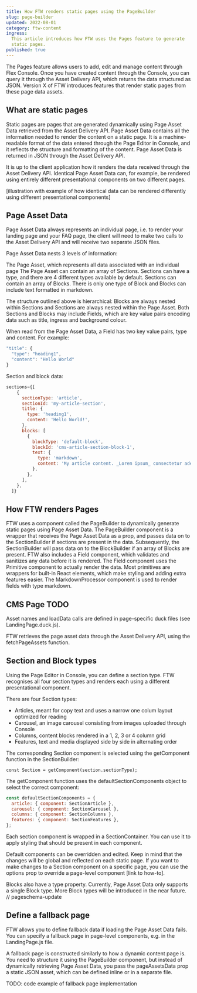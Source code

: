 ```yaml
---
title: How FTW renders static pages using the PageBuilder
slug: page-builder
updated: 2022-08-01
category: ftw-content
ingress:
  This article introduces how FTW uses the Pages feature to generate
  static pages.
published: true
---
```


The Pages feature allows users to add, edit and manage content through
Flex Console. Once you have created content through the Console, you can
query it through the Asset Delivery API, which returns the data
structured as JSON. Version X of FTW introduces features that render
static pages from these page data assets.

## What are static pages

Static pages are pages that are generated dynamically using Page Asset
Data retrieved from the Asset Delivery API. Page Asset Data contains all
the information needed to render the content on a static page. It is a
machine-readable format of the data entered through the Page Editor in
Console, and it reflects the structure and formatting of the content.
Page Asset Data is returned in JSON through the Asset Delivery API.

It is up to the client application how it renders the data received
through the Asset Delivery API. Identical Page Asset Data can, for
example, be rendered using entirely different presentational components
on two different pages.

[illustration with example of how identical data can be rendered
differently using different presentational components]

## Page Asset Data

Page Asset Data always represents an individual page, i.e. to render
your landing page and your FAQ page, the client will need to make two
calls to the Asset Delivery API and will receive two separate JSON
files.

Page Asset Data nests 3 levels of information:

The Page Asset, which represents all data associated with an individual
page The Page Asset can contain an array of Sections. Sections can have
a type, and there are 4 different types available by default. Sections
can contain an array of Blocks. There is only one type of Block and
Blocks can include text formatted in markdown.

The structure outlined above is hierarchical: Blocks are always nested
within Sections and Sections are always nested within the Page Asset.
Both Sections and Blocks may include Fields, which are key value pairs
encoding data such as title, ingress and background colour.

When read from the Page Asset Data, a Field has two key value pairs,
type and content. For example:

```js
"title": {
  "type": "heading1",
  "content": "Hello World"
}
```

Section and block data:

```js
sections={[
    {
      sectionType: 'article',
      sectionId: 'my-article-section',
      title: {
        type: 'heading1',
        content: 'Hello World!',
      },
      blocks: [
        {
          blockType: 'default-block',
          blockId: 'cms-article-section-block-1',
          text: {
            type: 'markdown',
            content: 'My article content. _Lorem ipsum_ consectetur adepisci velit',
          },
        },
      ],
    },
  ]}

```

## How FTW renders Pages

FTW uses a component called the PageBuilder to dynamically generate
static pages using Page Asset Data. The PageBuilder component is a
wrapper that receives the Page Asset Data as a prop, and passes data on
to the SectionBuilder if sections are present in the data. Subsequently,
the SectionBuilder will pass data on to the BlockBuilder if an array of
Blocks are present. FTW also includes a Field component, which validates
and sanitizes any data before it is rendered. The Field component uses
the Primitive component to actually render the data. Most primitives are
wrappers for built-in React elements, which make styling and adding
extra features easier. The MarkdownProcessor component is used to render
fields with type markdown.

## CMS Page TODO

Asset names and loadData calls are defined in page-specific duck files
(see LandingPage.duck.js).

FTW retrieves the page asset data through the Asset Delivery API, using
the fetchPageAssets function.

## Section and Block types

Using the Page Editor in Console, you can define a section type. FTW
recognises all four section types and renders each using a different
presentational component.

There are four Section types:

- Articles, meant for copy text and uses a narrow one colum layout
  optimized for reading
- Carousel, an image carousel consisting from images uploaded through
  Console
- Columns, content blocks rendered in a 1, 2, 3 or 4 column grid
- Features, text and media displayed side by side in alternating order

The corresponding Section component is selected using the getComponent
function in the SectionBuilder:

`const Section = getComponent(section.sectionType);`

The getComponent function uses the defaultSectionComponents object to
select the correct component:

```js
const defaultSectionComponents = {
  article: { component: SectionArticle },
  carousel: { component: SectionCarousel },
  columns: { component: SectionColumns },
  features: { component: SectionFeatures },
};
```

Each section component is wrapped in a SectionContainer. You can use it
to apply styling that should be present in each component.

Default components can be overridden and edited. Keep in mind that the
changes will be global and reflected on each static page. If you want to
make changes to a Section component on a specific page, you can use the
options prop to override a page-level component [link to how-to].

Blocks also have a type property. Currently, Page Asset Data only
supports a single Block type. More Block types will be introduced in the
near future. // pageschema-update

## Define a fallback page

FTW allows you to define fallback data if loading the Page Asset Data
fails. You can specify a fallback page in page-level components, e.g. in
the LandingPage.js file.

A fallback page is constructed similarly to how a dynamic content page
is. You need to structure it using the PageBuilder component, but
instead of dynamically retrieving Page Asset Data, you pass the
pageAssetsData prop a static JSON asset, which can be defined inline or
in a separate file.

TODO: code example of fallback page implementation
